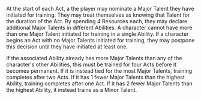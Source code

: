 At the start of each Act, a the player may nominate a Major Talent they have initiated for training. They may treat themselves as knowing that Talent for the duration of the Act. By spending 4 Resources each, they may declare additional Major Talents in different Abilities. A character cannot have more than one Major Talent initiated for training in a single Ability. If a character begins an Act with no Major Talents initiated for training, they may postpone this decision until they have initiated at least one.

If the associated Ability already has more Major Talents than any of the character's other Abilities, this must be trained for four Acts before it becomes permanent.
If it is instead tied for the most Major Talents, training completes after two Acts.
If it has 1 fewer Major Talents than the highest Ability, training completes after one Act.
If it has 2 fewer Major Talents than the highest Ability, it instead trains as a Minor Talent.
